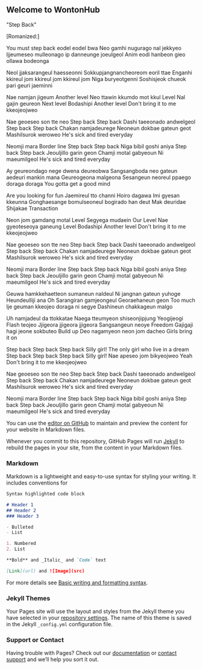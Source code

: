 ## Welcome to WontonHub

"Step Back"

[Romanized:]

You must step back eodel eodel bwa
Neo gamhi nugurago nal jekkyeo
Ijjeumeseo mulleonago ip danneunge joeulgeol
Anim eodi hanbeon gieo ollawa bodeonga

Neol jjaksarangeul haesseonni
Sokkupjangnancheoreom eoril ttae
Enganhi kkireul jom kkireul jom kkireul jom
Niga buryeotgenni
Soshisjeok chueok pari geuri jaeminni

Nae namjan jigeum Another level
Neo ttawin kkumdo mot kkul Level
Nal gajin geureon Next level
Bodashipi Another level
Don't bring it to me kkeojeojweo

Nae geoeseo son tte neo
Step back Step back
Dashi taeeonado andwelgeol
Step back Step back
Chakan namjadeurege
Neoneun dokbae gateun geot
Mashilsurok weroweo
He's sick and tired everyday

Neomji mara Border line
Step back Step back
Niga bibil goshi aniya
Step back Step back
Jeouljillo garin geon
Chamji motal gabyeoun
Ni maeumilgeol
He's sick and tired everyday

Ay geureondago nege dwena deureobwa
Sangsangboda neo gateun aedeuri mankin mana
Geureogeona malgeona
Sesangeun neoreul ppaego doraga doraga
You gotta get a good mind

Are you looking for fun
Jaemireul tto channi
Hoiro dagawa
Imi gyesan kkeunna
Gonghaesange bomulseoneul bogirado han deut
Mak deuridae
Shijakae Transaction

Neon jom gamdang motal Level
Segyega mudaein Our Level
Nae gyeoteseoya ganeung Level
Bodashipi Another level
Don't bring it to me kkeojeojweo

Nae geoeseo son tte neo
Step back Step back
Dashi taeeonado andwelgeol
Step back Step back
Chakan namjadeurege
Neoneun dokbae gateun geot
Mashilsurok weroweo
He's sick and tired everyday

Neomji mara Border line
Step back Step back
Niga bibil goshi aniya
Step back Step back
Jeouljillo garin geon
Chamji motal gabyeoun
Ni maeumilgeol
He's sick and tired everyday

Geuwa hamkkehaetteon sumaneun naldeul
Ni jangnan gateun yuhoge
Heundeulliji ana Oh
Sarangiran gamjeongeul
Georaehaneun geon Too much
Ije geuman kkeojeo doraga ni segye
Dashineun chakkageun malgo

Uh namjadeul da ttokkatae
Naega tteumyeon shiseonjipjung
Yeogijeogi Flash teojeo
Jjigeora jjigeora jjigeora
Sangsangeun neoye Freedom
Gajigaji hagi jeone sokbuteo Build up
Deo nagamyeon neon jom dacheo
Girls bring it on

Step back Step back Step back
Silly girl!
The only girl who live in a dream
Step back Step back Step back
Silly girl!
Nae apeseo jom bikyeojweo Yeah
Don't bring it to me kkeojeojweo

Nae geoeseo son tte neo
Step back Step back
Dashi taeeonado andwelgeol
Step back Step back
Chakan namjadeurege
Neoneun dokbae gateun geot
Mashilsurok weroweo
He's sick and tired everyday

Neomji mara Border line
Step back Step back
Niga bibil goshi aniya
Step back Step back
Jeouljillo garin geon
Chamji motal gabyeoun
Ni maeumilgeol
He's sick and tired everyday












You can use the [editor on GitHub](https://github.com/WontonZhou/wontonhub.github.io/edit/gh-pages/index.md) to maintain and preview the content for your website in Markdown files.

Whenever you commit to this repository, GitHub Pages will run [Jekyll](https://jekyllrb.com/) to rebuild the pages in your site, from the content in your Markdown files.

### Markdown

Markdown is a lightweight and easy-to-use syntax for styling your writing. It includes conventions for

```markdown
Syntax highlighted code block

# Header 1
## Header 2
### Header 3

- Bulleted
- List

1. Numbered
2. List

**Bold** and _Italic_ and `Code` text

[Link](url) and ![Image](src)
```

For more details see [Basic writing and formatting syntax](https://docs.github.com/en/github/writing-on-github/getting-started-with-writing-and-formatting-on-github/basic-writing-and-formatting-syntax).

### Jekyll Themes

Your Pages site will use the layout and styles from the Jekyll theme you have selected in your [repository settings](https://github.com/WontonZhou/wontonhub.github.io/settings/pages). The name of this theme is saved in the Jekyll `_config.yml` configuration file.

### Support or Contact

Having trouble with Pages? Check out our [documentation](https://docs.github.com/categories/github-pages-basics/) or [contact support](https://support.github.com/contact) and we’ll help you sort it out.
